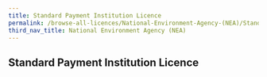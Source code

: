 ```yaml
---
title: Standard Payment Institution Licence
permalink: /browse-all-licences/National-Environment-Agency-(NEA)/Standard-Payment-Institution-Licence
third_nav_title: National Environment Agency (NEA)
---
```

## Standard Payment Institution Licence
